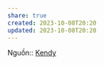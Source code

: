 ```yaml
---
share: true
created: 2023-10-08T20:20
updated: 2023-10-08T20:20
---
```

Nguồn:: [Kendy](../../../../%E2%9A%A1Hi%E1%BB%83u%20bi%E1%BA%BFt%20s%C3%A2u/%CE%9E%20Ngu%E1%BB%93n/Kendy.md)